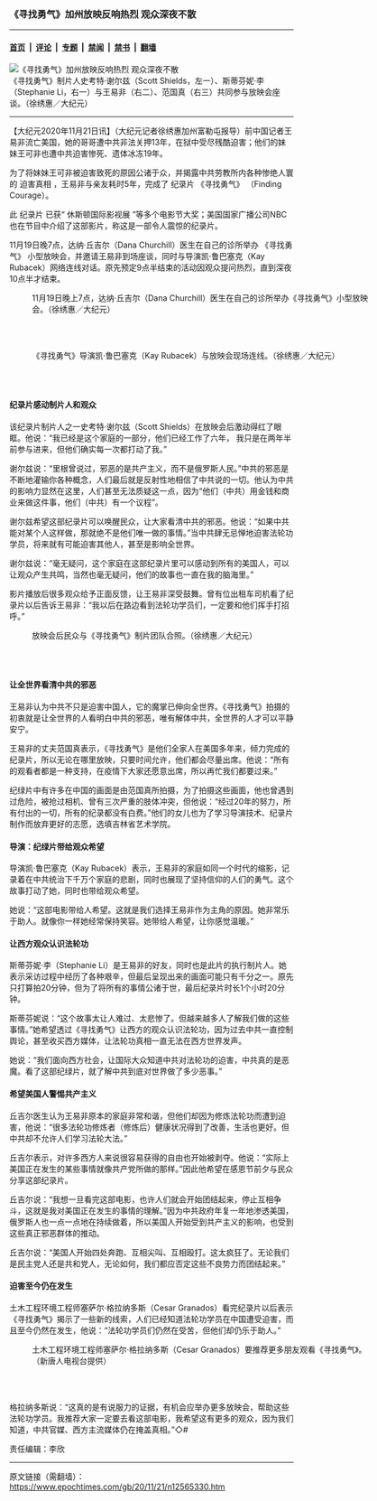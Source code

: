 ### 《寻找勇气》加州放映反响热烈 观众深夜不散

---

#### [首页](../../../..?n12565330) &nbsp;|&nbsp; [评论](../../../../../epoch-comment?n12565330) &nbsp;|&nbsp; [专题](../../../../../epoch-special?n12565330) &nbsp;|&nbsp; [禁闻](../../../../../epoch-news?n12565330) &nbsp;|&nbsp; [禁书](../../../../../books?n12565330) &nbsp;|&nbsp; [翻墙](https://github.com/gfw-breaker/nogfw/blob/master/README.md?n12565330)


<div><img alt="《寻找勇气》加州放映反响热烈 观众深夜不散" class="attachment-djy_600_400 size-djy_600_400 wp-post-image" src="https://i.epochtimes.com/assets/uploads/2020/11/PXL_20201120_050659514-e1605936279467.jpg"/>
<div class="caption">
 《寻找勇气》制片人史考特‧谢尔兹（Scott Shields，左一）、斯蒂芬妮‧李（Stephanie Li，右一）与王易非（右二）、范国真（右三）共同参与放映会座谈。（徐绣惠／大纪元）
</div></div><hr/><div class="post_content" id="artbody" itemprop="articleBody">
 <!-- article content begin -->
 <p>
  【大纪元2020年11月21日讯】（大纪元记者徐绣惠加州富勒屯报导）前中国记者王易非流亡美国，她的哥哥遭中共非法关押13年，在狱中受尽残酷迫害；他们的妹妹王可非也遭中共迫害惨死、遗体冰冻19年。
 </p>
 <p>
  为了将妹妹王可非被迫害致死的原因公诸于众，并揭露中共劳教所内各种惨绝人寰的
  <ok href="https://www.epochtimes.com/gb/tag/%E8%BF%AB%E5%AE%B3%E7%9C%9F%E7%9B%B8.html">
   迫害真相
  </ok>
  ，王易非与亲友耗时5年，完成了
  <ok href="https://www.epochtimes.com/gb/tag/%E7%BA%AA%E5%BD%95%E7%89%87.html">
   纪录片
  </ok>
  <ok href="https://www.epochtimes.com/gb/tag/%E3%80%8A%E5%AF%BB%E6%89%BE%E5%8B%87%E6%B0%94%E3%80%8B.html">
   《寻找勇气》
  </ok>
  （Finding Courage）。
 </p>
 <p>
  此
  <ok href="https://www.epochtimes.com/gb/tag/%E7%BA%AA%E5%BD%95%E7%89%87.html">
   纪录片
  </ok>
  已获“
  <ok href="https://www.epochtimes.com/gb/tag/%E4%BC%91%E6%96%AF%E9%A1%BF%E5%9B%BD%E9%99%85%E5%BD%B1%E8%A7%86%E5%B1%95.html">
   休斯顿国际影视展
  </ok>
  ”等多个电影节大奖；美国国家广播公司NBC也在节目中介绍了这部影片，称这是一部令人震惊的纪录片。
 </p>
 <p>
 </p>
 <p>
  11月19日晚7点，达纳‧丘吉尔（Dana Churchill）医生在自己的诊所举办
  <ok href="https://www.epochtimes.com/gb/tag/%E3%80%8A%E5%AF%BB%E6%89%BE%E5%8B%87%E6%B0%94%E3%80%8B.html">
   《寻找勇气》
  </ok>
  小型放映会，并邀请王易非到场座谈，同时与导演凯‧鲁巴塞克（Kay Rubacek）网络连线对话。原先预定9点半结束的活动因观众提问热烈，直到深夜10点半才结束。
 </p>
 <figure aria-describedby="caption-attachment-12565387" class="wp-caption aligncenter" id="attachment_12565387" style="width: 600px">
  <ok href="https://i.epochtimes.com/assets/uploads/2020/11/PXL_20201120_033822609.jpg" target="_blank">
   <img alt="" class="size-large wp-image-12565387" src="https://i.epochtimes.com/assets/uploads/2020/11/PXL_20201120_033822609-600x377.jpg"/>
  </ok>
  <br/><figcaption class="wp-caption-text" id="caption-attachment-12565387">
   11月19日晚上7点，达纳‧丘吉尔（Dana Churchill）医生在自己的诊所举办《寻找勇气》小型放映会。（徐绣惠／大纪元）
  </figcaption><br/>
 </figure><br/>
 <figure aria-describedby="caption-attachment-12565394" class="wp-caption aligncenter" id="attachment_12565394" style="width: 600px">
  <ok href="https://i.epochtimes.com/assets/uploads/2020/11/PXL_20201120_052534554.jpg" target="_blank">
   <img alt="" class="size-large wp-image-12565394" src="https://i.epochtimes.com/assets/uploads/2020/11/PXL_20201120_052534554-600x374.jpg"/>
  </ok>
  <br/><figcaption class="wp-caption-text" id="caption-attachment-12565394">
   《寻找勇气》导演凯‧鲁巴塞克（Kay Rubacek）与放映会现场连线。（徐绣惠／大纪元）
  </figcaption><br/>
 </figure><br/>
 <h4>
  纪录片感动制片人和观众
 </h4>
 <p>
  该纪录片制片人之一史考特‧谢尔兹（Scott Shields）在放映会后激动得红了眼眶。他说：“我已经是这个家庭的一部分，他们已经工作了六年， 我只是在两年半前参与进来，但他们确实每一次都打动了我。”
 </p>
 <p>
  谢尔兹说：“里根曾说过，邪恶的是共产主义，而不是俄罗斯人民。”中共的邪恶是不断地灌输你各种概念，人们最后就是反射性地相信了中共说的一切。他认为中共的影响力显然在这里，人们甚至无法质疑这一点，因为“他们（中共）用金钱和商业来做这件事，他们（中共）有一个议程”。
 </p>
 <p>
  谢尔兹希望这部纪录片可以唤醒民众，让大家看清中共的邪恶。他说：“如果中共能对某个人这样做，那就绝不是他们唯一做的事情。”当中共肆无忌惮地迫害法轮功学员，将来就有可能迫害其他人，甚至是影响全世界。
 </p>
 <p>
  谢尔兹说：“毫无疑问，这个家庭在这部纪录片里可以感动到所有的美国人，可以让观众产生共鸣，当然也毫无疑问，他们的故事也一直在我的脑海里。”
 </p>
 <p>
  影片播放后很多观众给予正面反馈，让王易非深受鼓舞。曾有位出租车司机看了纪录片以后告诉王易非：“我以后在路边看到法轮功学员们，一定要和他们挥手打招呼。”
 </p>
 <figure aria-describedby="caption-attachment-12565408" class="wp-caption aligncenter" id="attachment_12565408" style="width: 600px">
  <ok href="https://i.epochtimes.com/assets/uploads/2020/11/PXL_20201120_054916585.jpg" target="_blank">
   <img alt="" class="size-large wp-image-12565408" src="https://i.epochtimes.com/assets/uploads/2020/11/PXL_20201120_054916585-600x375.jpg"/>
  </ok>
  <br/><figcaption class="wp-caption-text" id="caption-attachment-12565408">
   放映会后民众与《寻找勇气》制片团队合照。（徐绣惠／大纪元）
  </figcaption><br/>
 </figure><br/>
 <h4>
  让全世界看清中共的邪恶
 </h4>
 <p>
  王易非认为中共不只是迫害中国人，它的魔掌已伸向全世界。《寻找勇气》拍摄的初衷就是让全世界的人看明白中共的邪恶，唯有解体中共，全世界的人才可以平静安宁。
 </p>
 <p>
  王易非的丈夫范国真表示，《寻找勇气》是他们全家人在美国多年来，倾力完成的纪录片，所以无论在哪里放映，只要时间允许，他们都会尽量出席。他说：“所有的观看者都是一种支持，在疫情下大家还愿意出席，所以再忙我们都要过来。”
 </p>
 <p>
  纪绿片中有许多在中国的画面是由范国真所拍摄，为了拍摄这些画面，他也曾遇到过危险，被抢过相机、曾有三次严重的肢体冲突，但他说：“经过20年的努力，所有付出的一切，所有的纪录都没有白费。”他们的女儿也为了学习导演技术、纪录片制作而放弃更好的志愿，选填吉林省艺术学院。
 </p>
 <h4>
  导演：纪绿片带给观众希望
 </h4>
 <p>
  导演凯‧鲁巴塞克（Kay Rubacek）表示，王易非的家庭如同一个时代的缩影，记录着在中共统治下千万个家庭的悲剧，同时也展现了坚持信仰的人们的勇气。这个故事打动了她，同时也带给观众希望。
 </p>
 <p>
  她说：“这部电影带给人希望。这就是我们选择王易非作为主角的原因。她非常乐于助人。就像你一样她经常保持笑容。她带给人希望，让你感觉温暖。”
 </p>
 <h4>
  让西方观众认识法轮功
 </h4>
 <p>
  斯蒂芬妮‧李（Stephanie Li）是王易非的好友，同时也是此片的执行制片人。她表示采访过程中经历了各种艰辛，但最后呈现出来的画面可能只有千分之一。原先只打算拍20分钟，但为了将所有的事情公诸于世，最后纪录片时长1个小时20分钟。
 </p>
 <p>
  斯蒂芬妮说：“这个故事太让人难过、太悲惨了。但越来越多人了解我们做的这些事情。”她希望透过《寻找勇气》让西方的观众认识法轮功，因为过去中共一直控制舆论，甚至收买西方媒体，让法轮功真相一直无法在西方世界发声。
 </p>
 <p>
  她说：“我们面向西方社会，让国际大众知道中共对法轮功的迫害，中共真的是恶魔。看了这部纪绿片，就了解中共到底对世界做了多少恶事。”
 </p>
 <h4>
  希望美国人警惕共产主义
 </h4>
 <p>
  丘吉尔医生认为王易非原本的家庭非常和谐，但他们却因为修炼法轮功而遭到迫害，他说：“很多法轮功修炼者（修炼后）健康状况得到了改善，生活也更好。但中共却不允许人们学习法轮大法。”
 </p>
 <p>
  丘吉尔表示，对许多西方人来说很容易获得的自由也开始被剥夺。他说：“实际上美国正在发生的某些事情就像共产党所做的那样。”因此他希望在感恩节前夕与民众分享这部纪录片。
 </p>
 <p>
  丘吉尔说：“我想一旦看完这部电影，也许人们就会开始团结起来，停止互相争斗，这就是我对美国正在发生的事情的理解。”因为中共政府年复一年地渗透美国，俄罗斯人也一点一点地在持续做着，所以美国人开始受到共产主义的影响，也受到这些真正邪恶群体的推动。
 </p>
 <p>
  丘吉尔说：“美国人开始四处奔跑、互相尖叫、互相殴打。这太疯狂了。无论我们是民主党人还是共和党人，无论如何，我们都应否定这些不良势力而团结起来。”
 </p>
 <h4>
  迫害至今仍在发生
 </h4>
 <p>
  土木工程环境工程师塞萨尔‧格拉纳多斯（Cesar Granados）看完纪录片以后表示《寻找勇气》揭示了一些新的线索，人们已经知道法轮功学员在中国遭受迫害，而且至今仍然在发生，他说：“法轮功学员们仍然在受苦，但他们却仍乐于助人。”
 </p>
 <figure aria-describedby="caption-attachment-12565405" class="wp-caption aligncenter" id="attachment_12565405" style="width: 600px">
  <ok href="https://i.epochtimes.com/assets/uploads/2020/11/CesarGranados.jpg" target="_blank">
   <img alt="" class="size-large wp-image-12565405" src="https://i.epochtimes.com/assets/uploads/2020/11/CesarGranados-600x375.jpg"/>
  </ok>
  <br/><figcaption class="wp-caption-text" id="caption-attachment-12565405">
   土木工程环境工程师塞萨尔‧格拉纳多斯（Cesar Granados）要推荐更多朋友观看《寻找勇气》。（新唐人电视台提供）
  </figcaption><br/>
 </figure><br/>
 <p>
  格拉纳多斯说：“这真的是有说服力的证据，有机会应举办更多放映会，帮助这些法轮功学员。我推荐大家一定要去看这部电影，我希望这有更多的观众，因为我们知道，中共官媒、西方主流媒体仍在掩盖真相。”◇#
 </p>
 <p>
  责任编辑：李欣
 </p>
 <!-- article content end -->
 <div id="below_article_ad">
 </div>
</div>


---

原文链接（需翻墙）：https://www.epochtimes.com/gb/20/11/21/n12565330.htm